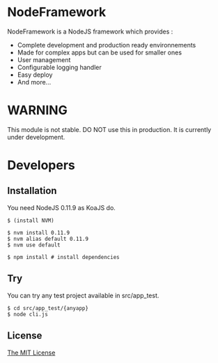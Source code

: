 NodeFramework
=============
NodeFramework is a NodeJS framework which provides : 

*   Complete development and production ready environnements
*   Made for complex apps but can be used for smaller ones
*   User management
*   Configurable logging handler
*   Easy deploy
*   And more...

# WARNING
This module is not stable. DO NOT use this in production. It is currently under development.


# Developers
## Installation
You need NodeJS 0.11.9 as KoaJS do.

    $ (install NVM)
    
    $ nvm install 0.11.9
    $ nvm alias default 0.11.9
    $ nvm use default
    
    $ npm install # install dependencies

## Try
You can try any test project available in src/app_test.

    $ cd src/app_test/{anyapp}
    $ node cli.js


## License
[The MIT License](http://opensource.org/licenses/MIT)
